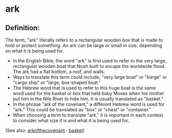 # ark #

## Definition: ##

The term, "ark" literally refers to a rectangular wooden box that is made to hold or protect something. An ark can be large or small in size, depending on what it is being used for.

* In the English Bible, the word "ark" is first used to refer to the very large, rectangular wooden boat that Noah built to escape the worldwide flood. The ark had a flat bottom, a roof, and walls.
* Ways to translate this term could include, "very large boat" or "barge" or "cargo ship" or "large, box-shaped boat."
* The Hebrew word that is used to refer to this huge boat is the same word used for the basket or box that held baby Moses when his mother put him in the Nile River to hide him. It is usually translated as "basket."
* In the phrase "ark of the covenant," a different Hebrew word is used for "ark." This could be translated as "box" or "chest" or "container."
* When choosing a term to translate "ark," it is important in each context to consider what size it is and what it is being used for.

(See also: [arkofthecovenant](../other/arkofthecovenant.md) **·** [basket](../other/basket.md))

